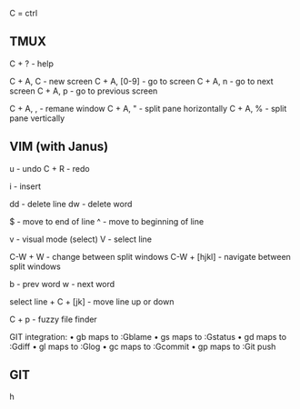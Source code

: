 C = ctrl

TMUX
----
C + ? - help

C + A, C - new screen
C + A, [0-9] - go to screen
C + A, n - go to next screen
C + A, p - go to previous screen

C + A, , - remane window
C + A, " - split pane horizontally
C + A, % - split pane vertically

VIM (with Janus)
----------------
u - undo
C + R - redo

i - insert

dd - delete line
dw - delete word

$ - move to end of line
^ - move to beginning of line

v - visual mode (select)
V - select line

C-W + W - change between split windows
C-W + [hjkl] - navigate between split windows

b - prev word
w - next word

select line + C + [jk] - move line up or down

C + p - fuzzy file finder


GIT integration:
	•	<leader>gb maps to :Gblame<CR>
	•	<leader>gs maps to :Gstatus<CR>
	•	<leader>gd maps to :Gdiff<CR>
	•	<leader>gl maps to :Glog<CR>
	•	<leader>gc maps to :Gcommit<CR>
	•	<leader>gp maps to :Git push<CR>



GIT
---




h

